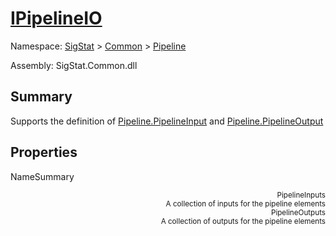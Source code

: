 # [IPipelineIO](./IPipelineIO.md)

Namespace: [SigStat]() > [Common](./../README.md) > [Pipeline](./README.md)

Assembly: SigStat.Common.dll

## Summary
Supports the definition of [Pipeline.PipelineInput](https://github.com/hargitomi97/sigstat/blob/master/docs/md/SigStat/Common/Pipeline/PipelineInput.md) and [Pipeline.PipelineOutput](https://github.com/hargitomi97/sigstat/blob/master/docs/md/SigStat/Common/Pipeline/PipelineOutput.md)

## Properties

NameSummary

<div style="text-align: right"><sub>PipelineInputs</sub></ div ><div style="text-align: right"><sub>A collection of inputs for the pipeline elements</sub></ div ><br>
<div style="text-align: right"><sub>PipelineOutputs</sub></ div ><div style="text-align: right"><sub>A collection of outputs for the pipeline elements</sub></ div ><br>


